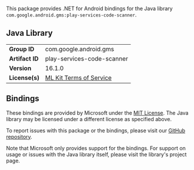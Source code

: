 This package provides .NET for Android bindings for the Java library `com.google.android.gms:play-services-code-scanner`.

## Java Library

| | |
|-|-|
| **Group ID** | com.google.android.gms |
| **Artifact ID** | play-services-code-scanner |
| **Version** | 16.1.0 |
| **License(s)** | [ML Kit Terms of Service](https://developers.google.com/ml-kit/terms) |

## Bindings

These bindings are provided by Microsoft under the [MIT License](https://opensource.org/licenses/MIT). The Java
library may be licensed under a different license as specified above.

To report issues with this package or the bindings, please visit our [GitHub repository](https://aka.ms/android-libraries).

Note that Microsoft only provides support for the bindings. For support on
usage or issues with the Java library itself, please visit the library's project page.
